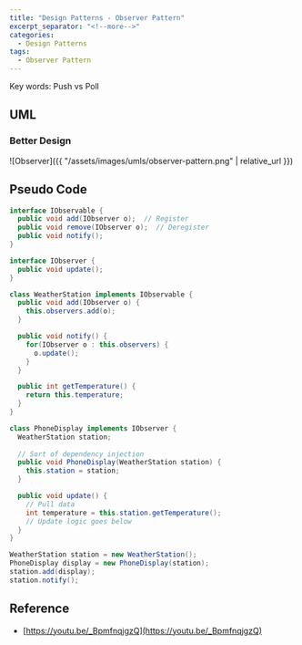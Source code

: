 ```yaml
---
title: "Design Patterns - Observer Pattern"
excerpt_separator: "<!--more-->"
categories:
  - Design Patterns
tags:
  - Observer Pattern
---
```


Key words: Push vs Poll

## UML  

### Better Design

![Observer]({{ "/assets/images/umls/observer-pattern.png" | relative_url }})

## Pseudo Code

```java
interface IObservable {
  public void add(IObserver o);  // Register
  public void remove(IObserver o);  // Deregister
  public void notify();
}

interface IObserver {
  public void update();
}

class WeatherStation implements IObservable {
  public void add(IObserver o) {
    this.observers.add(o);
  }

  public void notify() {
    for(IObserver o : this.observers) {
      o.update();
    }
  }

  public int getTemperature() {
    return this.temperature;
  }
}

class PhoneDisplay implements IObserver {
  WeatherStation station;
  
  // Sort of dependency injection
  public void PhoneDisplay(WeatherStation station) {  
    this.station = station;
  }

  public void update() {
    // Pull data
    int temperature = this.station.getTemperature();
    // Update logic goes below
  }
}
```

```java
WeatherStation station = new WeatherStation();
PhoneDisplay display = new PhoneDisplay(station);
station.add(display);
station.notify();
```

## Reference

- [https://youtu.be/_BpmfnqjgzQ](https://youtu.be/_BpmfnqjgzQ)
